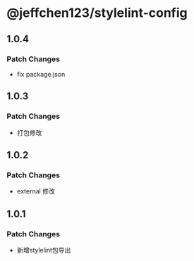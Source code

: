 # @jeffchen123/stylelint-config

## 1.0.4

### Patch Changes

- fix package.json

## 1.0.3

### Patch Changes

- 打包修改

## 1.0.2

### Patch Changes

- external 修改

## 1.0.1

### Patch Changes

- 新增stylelint包导出
